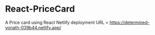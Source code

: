 # React-PriceCard

A Price card using React
Netlify deployment URL = https://determined-yonath-039b44.netlify.app/
